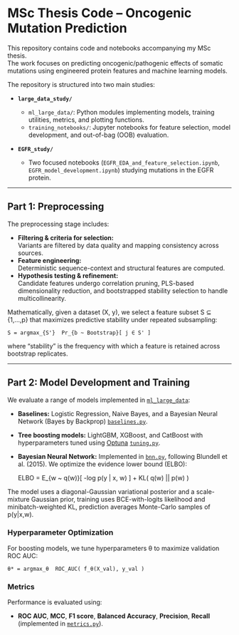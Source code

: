 # MSc Thesis Code – Oncogenic Mutation Prediction

This repository contains code and notebooks accompanying my MSc thesis.  
The work focuses on predicting oncogenic/pathogenic effects of somatic mutations using engineered protein features and machine learning models.

The repository is structured into two main studies:

- **`large_data_study/`**  
  - `ml_large_data/`: Python modules implementing models, training utilities, metrics, and plotting functions.  
  - `training_notebooks/`: Jupyter notebooks for feature selection, model development, and out-of-bag (OOB) evaluation.  

- **`EGFR_study/`**  
  - Two focused notebooks (`EGFR_EDA_and_feature_selection.ipynb`, `EGFR_model_development.ipynb`) studying mutations in the EGFR protein.

---

## Part 1: Preprocessing

The preprocessing stage includes:

- **Filtering & criteria for selection:**  
  Variants are filtered by data quality and mapping consistency across sources.  
- **Feature engineering:**  
  Deterministic sequence-context and structural features are computed.  
- **Hypothesis testing & refinement:**  
  Candidate features undergo correlation pruning, PLS-based dimensionality reduction, and bootstrapped stability selection to handle multicollinearity.  

Mathematically, given a dataset (X, y), we select a feature subset S ⊆ {1,…,p}
that maximizes predictive stability under repeated subsampling:

    S = argmax_{S'}  Pr_{b ~ Bootstrap}[ j ∈ S' ]

where “stability” is the frequency with which a feature is retained across bootstrap replicates.


---

## Part 2: Model Development and Training

We evaluate a range of models implemented in [`ml_large_data`](./large_data_study/ml_large_data):

- **Baselines:** Logistic Regression, Naive Bayes, and a Bayesian Neural Network (Bayes by Backprop) [`baselines.py`](./large_data_study/ml_large_data/baselines.py).  
- **Tree boosting models:** LightGBM, XGBoost, and CatBoost with hyperparameters tuned using [Optuna](https://optuna.org/) [`tuning.py`](./large_data_study/ml_large_data/tuning.py).  
- **Bayesian Neural Network:** Implemented in [`bnn.py`](./large_data_study/ml_large_data/bnn.py), following Blundell et al. (2015). We optimize the evidence lower bound (ELBO):

    ELBO = E_{w ~ q(w)}[ -log p(y | x, w) ] + KL( q(w) || p(w) )

The model uses a diagonal-Gaussian variational posterior and a scale-mixture Gaussian prior, training uses BCE-with-logits likelihood and minibatch-weighted KL, prediction averages Monte-Carlo samples of p(y|x,w).

### Hyperparameter Optimization
For boosting models, we tune hyperparameters θ to maximize validation ROC AUC:

    θ* = argmax_θ  ROC_AUC( f_θ(X_val), y_val )
    
### Metrics
Performance is evaluated using:  
- **ROC AUC**, **MCC**, **F1 score**, **Balanced Accuracy**, **Precision**, **Recall**  
(implemented in [`metrics.py`](./large_data_study/ml_large_data/metrics.py)).
